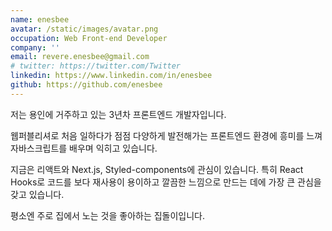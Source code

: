 ```yaml
---
name: enesbee
avatar: /static/images/avatar.png
occupation: Web Front-end Developer
company: ''
email: revere.enesbee@gmail.com
# twitter: https://twitter.com/Twitter
linkedin: https://www.linkedin.com/in/enesbee
github: https://github.com/enesbee
---
```


저는 용인에 거주하고 있는 3년차 프론트엔드 개발자입니다.

웹퍼블리셔로 처음 일하다가 점점 다양하게 발전해가는 프론트엔드 환경에 흥미를 느껴 자바스크립트를 배우며 익히고 있습니다.

지금은 리액트와 Next.js, Styled-components에 관심이 있습니다.
특히 React Hooks로 코드를 보다 재사용이 용이하고 깔끔한 느낌으로 만드는 데에 가장 큰 관심을 갖고 있습니다.

평소엔 주로 집에서 노는 것을 좋아하는 집돌이입니다.
